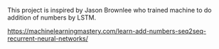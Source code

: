 This project is inspired by Jason Brownlee who trained machine to do addition of numbers by LSTM. 

 https://machinelearningmastery.com/learn-add-numbers-seq2seq-recurrent-neural-networks/
 
